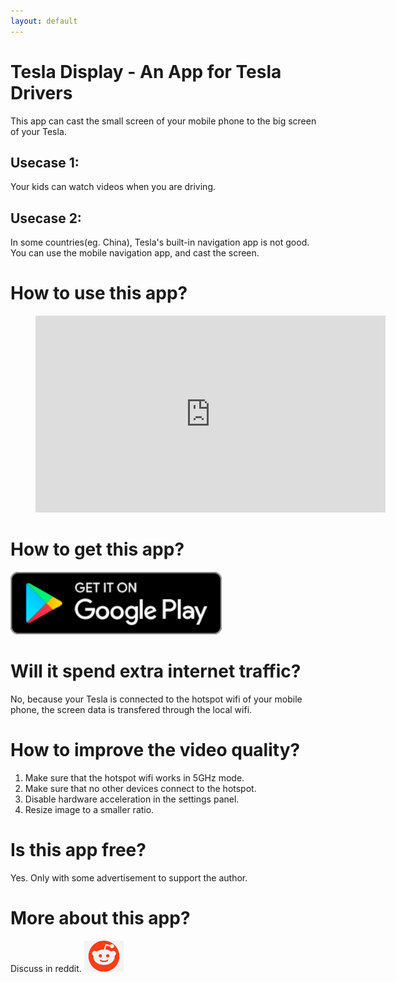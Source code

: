 ```yaml
---
layout: default
---
```


# Tesla Display - An App for Tesla Drivers

This app can cast the small screen of your mobile phone to the big screen of your Tesla.

## Usecase 1:
Your kids can watch videos when you are driving.

## Usecase 2:
In some countries(eg. China), Tesla's built-in navigation app is not good. You can use the mobile navigation app, and cast the screen. 

# How to use this app?
<!-- blank line -->
<figure class="video_container">
  <iframe width="560" height="315" src="https://www.youtube.com/embed/ixLnKFQ4EfQ" frameborder="0" allowfullscreen="true"> </iframe>
</figure>
<!-- blank line -->

# How to get this app?

<a href ="https://play.google.com/store/apps/details?id=io.github.blackpill.tesladisplay"><img src="./google-play-badge.svg" height="100px"></a>

# Will it spend extra internet traffic?

No, because your Tesla is connected to the hotspot wifi of your mobile phone, the screen data is transfered through the local wifi. 

# How to improve the video quality?

1. Make sure that the hotspot wifi works in 5GHz mode.
2. Make sure that no other devices connect to the hotspot.
3. Disable hardware acceleration in the settings panel.
4. Resize image to a smaller ratio.

# Is this app free?

Yes. Only with some advertisement to support the author.

# More about this app?

Discuss in reddit. <a href ="https://www.reddit.com/r/tesladisplay/"><img src="reddit.jpg" height=50px></a>